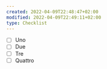 ```yaml
---
created: 2022-04-09T22:48:47+02:00
modified: 2022-04-09T22:49:11+02:00
type: Checklist
---
```


- [ ] Uno
- [ ] Due
- [ ] Tre
- [ ] Quattro
